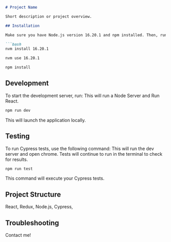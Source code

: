 ```markdown
# Project Name

Short description or project overview.

## Installation

Make sure you have Node.js version 16.20.1 and npm installed. Then, run the following commands:

```bash
nvm install 16.20.1
```

```bash
nvm use 16.20.1
```

```bash
npm install
```

## Development

To start the development server, run:
This will run a Node Server and Run React.

```bash
npm run dev
```

This will launch the application locally.

## Testing

To run Cypress tests, use the following command:
This will run the dev server and open chrome. Tests will continue to run in the terminal to check for results.

```bash
npm run test
```

This command will execute your Cypress tests.

## Project Structure

React,
Redux,
Node.js,
Cypress,

## Troubleshooting

Contact me!
